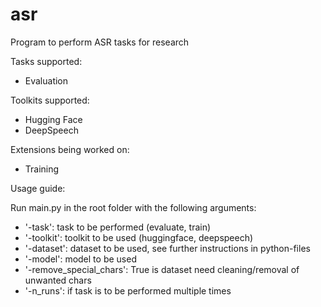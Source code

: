 # asr

Program to perform ASR tasks for research

Tasks supported:

  - Evaluation

Toolkits supported:

  - Hugging Face
  - DeepSpeech

Extensions being worked on:

  - Training


Usage guide: 

Run main.py in the root folder with the following arguments:

- '-task': task to be performed (evaluate, train)
- '-toolkit': toolkit to be used (huggingface, deepspeech)
- '-dataset': dataset to be used, see further instructions in python-files
- '-model': model to be used
- '-remove_special_chars': True is dataset need cleaning/removal of unwanted chars
- '-n_runs': if task is to be performed multiple times
